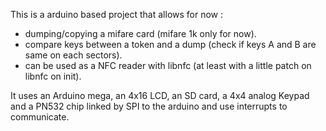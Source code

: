 This is a arduino based project that allows for now :

- dumping/copying a mifare card (mifare 1k only for now).
- compare keys between a token and a dump (check if keys A and B are same on each sectors).
- can be used as a NFC reader with libnfc (at least with a little patch on libnfc on init).

It uses an Arduino mega, an 4x16 LCD, an SD card, a 4x4 analog Keypad and a PN532 chip linked by SPI to the arduino and use interrupts to communicate.